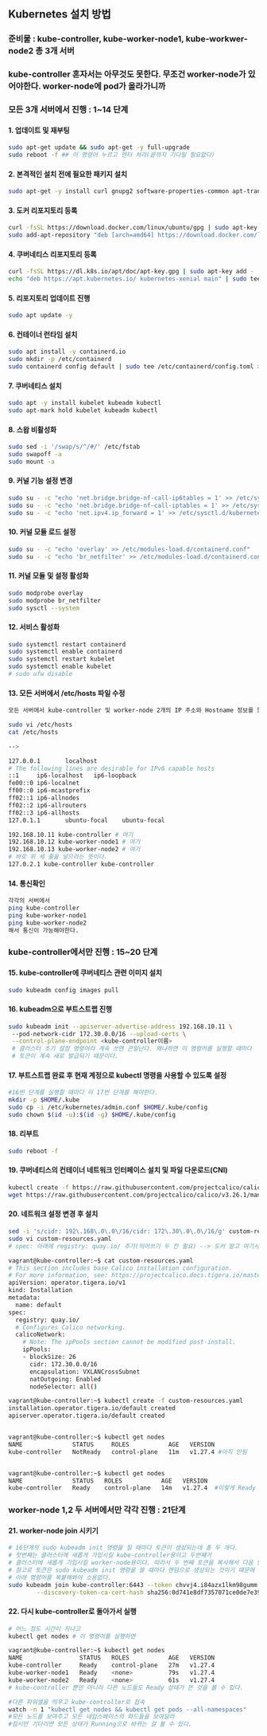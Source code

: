 ## Kubernetes 설치 방법
### 준비물 : kube-controller, kube-worker-node1, kube-workwer-node2 총 3개 서버 
### kube-controller 혼자서는 아무것도 못한다. 무조건 worker-node가 있어야한다. worker-node에 pod가 올라가니까

### 모든 3개 서버에서 진행 : 1~14 단계
#### 1. 업데이트 및 재부팅
```bash
sudo apt-get update && sudo apt-get -y full-upgrade
sudo reboot -f ## 이 명령어 누르고 엔터 쳐라(끝까지 기다릴 필요없다)
```

#### 2. 본격적인 설치 전에 필요한 패키지 설치
```bash
sudo apt-get -y install curl gnupg2 software-properties-common apt-transport-https ca-certificates
```

#### 3. 도커 리포지토리 등록
```bash
curl -fsSL https://download.docker.com/linux/ubuntu/gpg | sudo apt-key add -
sudo add-apt-repository "deb [arch=amd64] https://download.docker.com/linux/ubuntu $(lsb_release -cs) stable"
```

#### 4. 쿠버네티스 리포지토리 등록
```bash
curl -fsSL https://dl.k8s.io/apt/doc/apt-key.gpg | sudo apt-key add -
echo "deb https://apt.kubernetes.io/ kubernetes-xenial main" | sudo tee /etc/apt/sources.list.d/kubernetes.list
```

#### 5. 리포지토리 업데이트 진행
```bash
sudo apt update -y
```

#### 6. 컨테이너 런타임 설치 
```bash
sudo apt install -y containerd.io
sudo mkdir -p /etc/containerd
sudo containerd config default | sudo tee /etc/containerd/config.toml > /dev/null
```

#### 7. 쿠버네티스 설치
```bash
sudo apt -y install kubelet kubeadm kubectl
sudo apt-mark hold kubelet kubeadm kubectl
```

#### 8. 스왑 비활성화
```bash
sudo sed -i '/swap/s/^/#/' /etc/fstab
sudo swapoff -a
sudo mount -a
```

#### 9. 커널 기능 설정 변경
```bash
sudo su - -c "echo 'net.bridge.bridge-nf-call-ip6tables = 1' >> /etc/sysctl.d/kubernetes.conf"
sudo su - -c "echo 'net.bridge.bridge-nf-call-iptables = 1' >> /etc/sysctl.d/kubernetes.conf"
sudo su - -c "echo 'net.ipv4.ip_forward = 1' >> /etc/sysctl.d/kubernetes.conf"
```

#### 10. 커널 모듈 로드 설정
```bash
sudo su - -c "echo 'overlay' >> /etc/modules-load.d/containerd.conf"
sudo su - -c "echo 'br_netfilter' >> /etc/modules-load.d/containerd.conf"
```

#### 11. 커널 모듈 및 설정 활성화
```bash
sudo modprobe overlay
sudo modprobe br_netfilter
sudo sysctl --system
```

#### 12. 서비스 활성화
```bash
sudo systemctl restart containerd
sudo systemctl enable containerd
sudo systemctl restart kubelet
sudo systemctl enable kubelet
# sudo ufw disable
```

#### 13. 모든 서버에서 /etc/hosts 파일 수정
```bash
모든 서버에서 kube-controller 및 worker-node 2개의 IP 주소와 Hostname 정보를 등록한다.

sudo vi /etc/hosts
cat /etc/hosts

-->

127.0.0.1       localhost
# The following lines are desirable for IPv6 capable hosts
::1     ip6-localhost   ip6-loopback
fe00::0 ip6-localnet
ff00::0 ip6-mcastprefix
ff02::1 ip6-allnodes
ff02::2 ip6-allrouters
ff02::3 ip6-allhosts
127.0.1.1       ubuntu-focal    ubuntu-focal

192.168.10.11 kube-controller # 여기
192.168.10.12 kube-worker-node1 # 여기
192.168.10.13 kube-worker-node2 # 여기
# 바로 위 세 줄을 넣으라는 뜻이다.
127.0.2.1 kube-controller kube-controller
```

#### 14. 통신확인
```bash
각각의 서버에서
ping kube-controller
ping kube-worker-node1
ping kube-worker-node2
해서 통신이 가능해야한다.
```
### kube-controller에서만 진행 : 15~20 단계

#### 15. kube-controller에 쿠버네티스 관련 이미지 설치
```bash
sudo kubeadm config images pull
```

#### 16. kubeadm으로 부트스트랩 진행
```bash
sudo kubeadm init --apiserver-advertise-address 192.168.10.11 \           
 --pod-network-cidr 172.30.0.0/16 --upload-certs \
 --control-plane-endpoint <kube-controller이름>
 # 클러스터 초기 설정 명령어라 계속 쓰면 큰일난다. 왜냐하면 이 명령어를 실행할 때마다
 # 토큰이 계속 새로 발급되기 때문이다.
```

#### 17. 부트스트랩 완료 후 현재 계정으로 kubectl 명령을 사용할 수 있도록 설정
```bash
#16번 단계를 실행할 때마다 이 17번 단계를 해야한다.
mkdir -p $HOME/.kube
sudo cp -i /etc/kubernetes/admin.conf $HOME/.kube/config
sudo chown $(id -u):$(id -g) $HOME/.kube/config
```

#### 18. 리부트
```bash
sudo reboot -f
```

#### 19. 쿠버네티스의 컨테이너 네트워크 인터페이스 설치 및 파일 다운로드(CNI)
```bash
kubectl create -f https://raw.githubusercontent.com/projectcalico/calico/v3.26.1/manifests/tigera-operator.yaml
wget https://raw.githubusercontent.com/projectcalico/calico/v3.26.1/manifests/custom-resources.yaml
```

#### 20. 네트워크 설정 변경 후 설치
```bash
sed -i 's/cidr: 192\.168\.0\.0\/16/cidr: 172\.30\.0\.0\/16/g' custom-resources.yaml
sudo vi custom-resources.yaml
# spec: 아래에 registry: quay.io/ 추가(띄어쓰기 두 칸 필요) --> 도커 말고 여기서 이미지 다운로드 받는다
```
```bash
vagrant@kube-controller:~$ cat custom-resources.yaml 
# This section includes base Calico installation configuration.
# For more information, see: https://projectcalico.docs.tigera.io/master/reference/installation/api#operator.tigera.io/v1.Installation
apiVersion: operator.tigera.io/v1
kind: Installation
metadata:
  name: default
spec:
  registry: quay.io/
  # Configures Calico networking.
  calicoNetwork:
    # Note: The ipPools section cannot be modified post-install.
    ipPools:
    - blockSize: 26
      cidr: 172.30.0.0/16
      encapsulation: VXLANCrossSubnet
      natOutgoing: Enabled
      nodeSelector: all()
```
```bash
vagrant@kube-controller:~$ kubectl create -f custom-resources.yaml
installation.operator.tigera.io/default created
apiserver.operator.tigera.io/default created


vagrant@kube-controller:~$ kubectl get nodes
NAME              STATUS     ROLES           AGE   VERSION
kube-controller   NotReady   control-plane   11m   v1.27.4 #아직 안됨


vagrant@kube-controller:~$ kubectl get nodes
NAME              STATUS   ROLES           AGE   VERSION
kube-controller   Ready    control-plane   14m   v1.27.4  #이렇게 Ready 상태가 뜨는데 시간 오래 걸린다.
```
### worker-node 1,2 두 서버에서만 각각 진행 : 21단계

#### 21. worker-node join 시키기
```bash
# 16단계의 sudo kubeadm init 명령을 칠 때마다 토큰이 생성되는데 총 두 개다.
# 첫번째는 클러스터에 새롭게 가입시킬 kube-controller용이고 두번째가
# 클러스터에 새롭게 가입시킬 worker-node용이다. 따라서 두 번째 토큰을 복사해서 다음 명령에 붙여라.
# 참고로 토큰은 sudo kubeadm init 명령을 쓸 때마다 랜덤으로 생성되는 것이기 떄문에
# 아래 명령어를 복붙해봐야 소용없다.
sudo kubeadm join kube-controller:6443 --token chvvj4.i84azx1lkm98gumm \
        --discovery-token-ca-cert-hash sha256:0d741e8df7357071ce0de7e39bfd5503ed0ea66bbb0d1baa6a6b0683f80b9075
```
#### 22. 다시 kube-controller로 돌아가서 실행
```bash
# 어느 정도 시간이 지나고
kubectl get nodes # 이 명령어를 실행하면

vagrant@kube-controller:~$ kubectl get nodes
NAME                STATUS   ROLES           AGE   VERSION
kube-controller     Ready    control-plane   27m   v1.27.4
kube-worker-node1   Ready    <none>          79s   v1.27.4
kube-worker-node2   Ready    <none>          61s   v1.27.4
# kube-controller 뿐만 아니라 다른 노드들도 Ready 상태가 뜬 것을 볼 수 있다.
```
```bash
#다른 파워셀을 띄우고 kube-controller로 접속
watch -n 1 "kubectl get nodes && kubectl get pods --all-namespaces" 
#모든 노드를 보여주고 모든 네임스페이스의 파드들을 보여달라
#잠시만 기다리면 모든 상태가 Running으로 바뀌는 걸 볼 수 있다.
```






